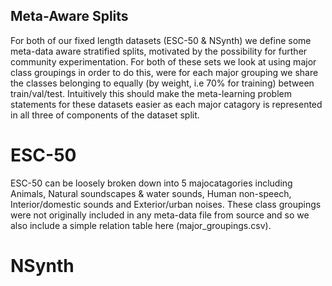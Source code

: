 ## Meta-Aware Splits

For both of our fixed length datasets (ESC-50 & NSynth) we define some meta-data aware stratified splits, motivated by the possibility for further community experimentation. For both of these sets we look at using major class groupings in order to do this, were for each major grouping we share the classes belonging to equally (by weight, i.e 70% for training) between train/val/test. Intuitively this should make the meta-learning problem statements for these datasets easier as each major catagory is represented in all three of components of the dataset split.

# ESC-50
ESC-50 can be loosely broken down into 5 majocatagories including Animals, Natural soundscapes & water sounds, Human non-speech, Interior/domestic sounds and Exterior/urban noises. These class groupings were not originally included in any meta-data file from source and so we also include a simple relation table here (major_groupings.csv). 



# NSynth
